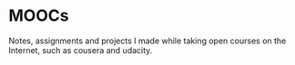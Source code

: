 MOOCs
=====

Notes, assignments and projects I made while taking open courses on the Internet, such as cousera and udacity.
